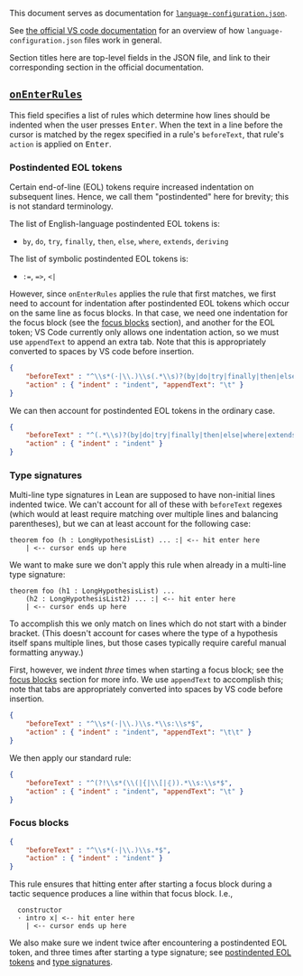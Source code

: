 This document serves as documentation for [`language-configuration.json`](/vscode-lean4/language-configuration.json).

See [the official VS code documentation](https://code.visualstudio.com/api/language-extensions/language-configuration-guide) for an overview of how `language-configuration.json` files work in general.

Section titles here are top-level fields in the JSON file, and link to their corresponding section in the official documentation.

## [`onEnterRules`](https://code.visualstudio.com/api/language-extensions/language-configuration-guide#on-enter-rules)

This field specifies a list of rules which determine how lines should be indented when the user presses <kbd>Enter</kbd>. When the text in a line before the cursor is matched by the regex specified in a rule's `beforeText`, that rule's `action` is applied on <kbd>Enter</kbd>.

### Postindented EOL tokens

Certain end-of-line (EOL) tokens require increased indentation on subsequent lines. Hence, we call them "postindented" here for brevity; this is not standard terminology.

The list of English-language postindented EOL tokens is:

* `by`, `do`, `try`, `finally`, `then`, `else`, `where`, `extends`, `deriving`

The list of symbolic postindented EOL tokens is:

* `:=`, `=>`, `<|`

However, since `onEnterRules` applies the rule that first matches, we first need to account for indentation after postindented EOL tokens which occur on the same line as focus blocks. In that case, we need one indentation for the focus block (see the [focus blocks](#focus-blocks) section), and another for the EOL token; VS Code currently only allows one indentation action, so we must use `appendText` to append an extra tab. Note that this is appropriately converted to spaces by VS code before insertion.

```json
{
    "beforeText" : "^\\s*(·|\\.)\\s(.*\\s)?(by|do|try|finally|then|else|where|extends|deriving|:=|=>|<\\|)\\s*$",
    "action" : { "indent" : "indent", "appendText": "\t" }
}
```

We can then account for postindented EOL tokens in the ordinary case.

```json
{
    "beforeText" : "^(.*\\s)?(by|do|try|finally|then|else|where|extends|deriving|:=|=>|<\\|)\\s*$",
    "action" : { "indent" : "indent" }
}
```

### Type signatures

Multi-line type signatures in Lean are supposed to have non-initial lines indented twice. We can't account for all of these with `beforeText` regexes (which would at least require matching over multiple lines and balancing parentheses), but we can at least account for the following case:
```
theorem foo (h : LongHypothesisList) ... :| <-- hit enter here
    | <-- cursor ends up here
```
We want to make sure we don't apply this rule when already in a multi-line type signature:
```
theorem foo (h1 : LongHypothesisList) ...
    (h2 : LongHypothesisList2) ... :| <-- hit enter here
    | <-- cursor ends up here
```
To accomplish this we only match on lines which do not start with a binder bracket. (This doesn't account for cases where the type of a hypothesis itself spans multiple lines, but those cases typically require careful manual formatting anyway.)

First, however, we indent *three* times when starting a focus block; see the [focus blocks](#focus-blocks) section for more info. We use `appendText` to accomplish this; note that tabs are appropriately converted into spaces by VS code before insertion.

```json
{
    "beforeText" : "^\\s*(·|\\.)\\s.*\\s:\\s*$",
    "action" : { "indent" : "indent", "appendText": "\t\t" }
}
```

We then apply our standard rule:

```json
{
    "beforeText" : "^(?!\\s*(\\(|{|\\[|⦃)).*\\s:\\s*$",
    "action" : { "indent" : "indent", "appendText": "\t" }
}
```

### Focus blocks

```json
{
    "beforeText" : "^\\s*(·|\\.)\\s.*$",
    "action" : { "indent" : "indent" }
}
```

This rule ensures that hitting enter after starting a focus block during a tactic sequence produces a line within that focus block. I.e.,

```
  constructor
  · intro x| <-- hit enter here
    | <-- cursor ends up here
```

We also make sure we indent twice after encountering a postindented EOL token, and three times after starting a type signature; see [postindented EOL tokens](#postindented-eol-tokens) and [type signatures](#type-signatures).
